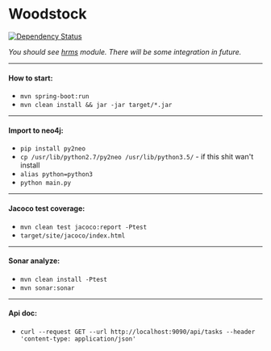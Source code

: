 # Woodstock
[![Dependency Status](https://www.versioneye.com/user/projects/57e682d979806f002f4ab840/badge.svg?style=flat-square)](https://www.versioneye.com/user/projects/57e682d979806f002f4ab840)

*You should see [hrms](https://github.com/vlsidlyarevich/unity) module. There will be some integration in future.*
___

#### How to start:

* `mvn spring-boot:run`
* `mvn clean install && jar -jar target/*.jar`

___

#### Import to neo4j:

* `pip install py2neo`
* `cp /usr/lib/python2.7/py2neo /usr/lib/python3.5/` - if this shit wan't install
* `alias python=python3`
* `python main.py`

___

#### Jacoco test coverage:

* `mvn clean test jacoco:report -Ptest`
* `target/site/jacoco/index.html`

___

#### Sonar analyze:

* `mvn clean install -Ptest`
* `mvn sonar:sonar`

___

#### Api doc:

* `curl --request GET --url http://localhost:9090/api/tasks --header 'content-type: application/json'`
